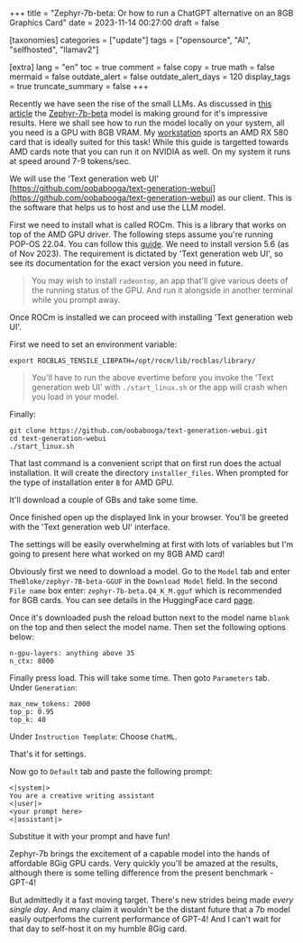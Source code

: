 +++
title = "Zephyr-7b-beta: Or how to run a ChatGPT alternative on an 8GB Graphics Card"
date = 2023-11-14 00:27:00
draft = false

[taxonomies]
categories = ["update"]
tags = ["opensource", "AI", "selfhosted", "llamav2"]

[extra]
lang = "en"
toc = true
comment = false
copy = true
math = false
mermaid = false
outdate_alert = false
outdate_alert_days = 120
display_tags = true
truncate_summary = false
+++

Recently we have seen the rise of the small LLMs. As discussed in [this article](@/blog/llama2.md) the [Zephyr-7b-beta](https://huggingface.co/TheBloke/zephyr-7B-beta-GGUF) model is making ground for it's impressive results. Here we shall see how to run the model locally on your system, all you need is a GPU with 8GB VRAM. My [workstation](@/blog/x99_motherboards.md) sports an AMD RX 580 card that is ideally suited for this task! While this guide is targetted towards AMD cards note that you can run it on NVIDIA as well. On my system it runs at speed around 7-9 tokens/sec.

We will use the 'Text generation web UI' [https://github.com/oobabooga/text-generation-webui](https://github.com/oobabooga/text-generation-webui) as our client. This is the software that helps us to host and use the LLM model.

First we need to install what is called ROCm. This is a library that works on top of the AMD GPU driver. The following steps assume you're running POP-OS 22.04. You can follow this [guide](https://github.com/danrauch/HOWTO-PopOS-AMD-HIP-with-Blender). We need to install version 5.6 (as of Nov 2023). The requirement is dictated by 'Text generation web UI', so see its documentation for the exact version you need in future.

> You may wish to install `radeontop`, an app that'll give various deets of the running status of the GPU. And run it alongside in another terminal while you prompt away.

Once ROCm is installed we can proceed with installing 'Text generation web UI'.

First we need to set an environment variable:

```
export ROCBLAS_TENSILE_LIBPATH=/opt/rocm/lib/rocblas/library/
```

>You'll have to run the above evertime before you invoke the 'Text generation web UI' with `./start_linux.sh` or the app will crash when you load in your model.

Finally:

```
git clone https://github.com/oobabooga/text-generation-webui.git
cd text-generation-webui
./start_linux.sh
```

That last command is a convenient script that on first run does the actual installation. It will create the directory `installer_files`. When prompted for the type of installation enter `B` for AMD GPU.

It'll download a couple of GBs and take some time.

Once finished open up the displayed link in your browser. You'll be greeted with the 'Text generation web UI' interface.

The settings will be easily overwhelming at first with lots of variables but I'm going to present here what worked on my 8GB AMD card!

Obviously first we need to download a model. Go to the `Model` tab and enter `TheBloke/zephyr-7B-beta-GGUF` in the `Download Model` field. In the second `File name` box enter: `zephyr-7b-beta.Q4_K_M.gguf` which is recommended for 8GB cards. You can see details in the HuggingFace card [page](https://huggingface.co/TheBloke/zephyr-7B-beta-GGUF).

Once it's downloaded push the reload button next to the model name `blank` on the top and then select the model name. Then set the following options below:

```
n-gpu-layers: anything above 35
n_ctx: 8000
```

Finally press load. This will take some time. Then goto `Parameters` tab. Under `Generation`:

```
max_new_tokens: 2000
top_p: 0.95
top_k: 40
```

Under `Instruction Template`: Choose `ChatML`.

That's it for settings.

Now go to `Default` tab and paste the following prompt:

```
<|system|>
You are a creative writing assistant
<|user|>
<your prompt here>
<|assistant|>
```

Substitue it with your prompt and have fun!


Zephyr-7b brings the excitement of a capable model into the hands of affordable 8Gig GPU cards. Very quickly you'll be amazed at the results, although there is some telling difference from the present benchmark - GPT-4!


But admittedly it a fast moving target. There's new strides being made *every single day*. And many claim it wouldn't be the distant future that a 7b model easily outperfoms the current performance of GPT-4! And I can't wait for that day to self-host it on my humble 8Gig card.
